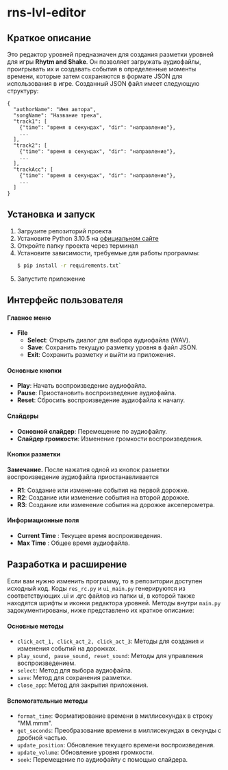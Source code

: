 # rns-lvl-editor

## Краткое описание

Это редактор уровней предназначен для создания разметки уровней для игры **Rhytm and Shake**. Он позволяет загружать аудиофайлы, проигрывать их и создавать события в определенные моменты времени, которые затем сохраняются в формате JSON для использования в игре.
Созданный JSON файл имеет следующую структуру:

```
{
  "authorName": "Имя автора",
  "songName": "Название трека",
  "track1": [
    {"time": "время в секундах", "dir": "направление"},
    ...
  ],
  "track2": [
    {"time": "время в секундах", "dir": "направление"},
    ...
  ],
  "trackAcc": [
    {"time": "время в секундах", "dir": "направление"},
    ...
  ]
}
```

## Установка и запуск

1. Загрузите репозиторий проекта
2. Установите Python 3.10.5 на [официальном сайте](https://www.python.org/downloads/release/python-3105/)
3. Откройте папку проекта через терминал
4. Установите зависимости, требуемые для работы программы:
   ```bash
   $ pip install -r requirements.txt`
   ```
5. Запустите приложение

## Интерфейс пользователя

#### Главное меню

* **File**
  * **Select**: Открыть диалог для выбора аудиофайла (WAV).
  * **Save**: Сохранить текущую разметку уровня в файл JSON.
  * **Exit**: Сохранить разметку и выйти из приложения.

#### Основные кнопки

* **Play**: Начать воспроизведение аудиофайла.
* **Pause**: Приостановить воспроизведение аудиофайла.
* **Reset**: Сбросить воспроизведение аудиофайла к началу.

#### Слайдеры

* **Основной слайдер**: Перемещение по аудиофайлу.
* **Слайдер громкости**: Изменение громкости воспроизведения.

#### Кнопки разметки

**Замечание.** После нажатия одной из кнопок разметки воспроизведение аудиофайла приостанавливается

* **R1**: Создание или изменение события на первой дорожке.
* **R2**: Создание или изменение события на второй дорожке.
* **R3**: Создание или изменение события на дорожке акселерометра.

#### Информационные поля

* **Current Time** : Текущее время воспроизведения.
* **Max Time** : Общее время аудиофайла.

## Разработка и расширение

Если вам нужно изменить программу, то в репозитории доступен исходный код. Коды `res_rc.py` и `ui_main.py` генерируются из соответствующих .ui и .qrc файлов из папки ui, в которой также находятся шрифты и иконки редактора уровней. Методы внутри `main.py` задокументированы, ниже представлено их краткое описание:

#### Основные методы

* `click_act_1, click_act_2, click_act_3`: Методы для создания и изменения событий на дорожках.
* `play_sound, pause_sound, reset_sound`: Методы для управления воспроизведением.
* `select`: Метод для выбора аудиофайла.
* `save`: Метод для сохранения разметки.
* `close_app`: Метод для закрытия приложения.

#### Вспомогательные методы

* `format_time`: Форматирование времени в миллисекундах в строку "MM.mmm".
* `get_seconds`: Преобразование времени в миллисекундах в секунды с дробной частью.
* `update_position`: Обновление текущего времени воспроизведения.
* `update_volume`: Обновление уровня громкости.
* `seek`: Перемещение по аудиофайлу с помощью слайдера.

